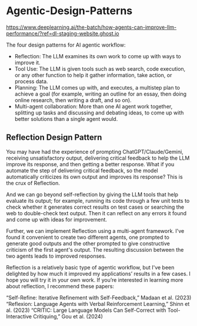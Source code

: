 # Agentic-Design-Patterns

https://www.deeplearning.ai/the-batch/how-agents-can-improve-llm-performance/?ref=dl-staging-website.ghost.io

The four design patterns for AI agentic workflow:

- Reflection: The LLM examines its own work to come up with ways to improve it. 
- Tool Use: The LLM is given tools such as web search, code execution, or any other function to help it gather information, take action, or process data.
- Planning: The LLM comes up with, and executes, a multistep plan to achieve a goal (for example, writing an outline for an essay, then doing online research, then writing a draft, and so on).
- Multi-agent collaboration: More than one AI agent work together, splitting up tasks and discussing and debating ideas, to come up with better solutions than a single agent would.

## Reflection Design Pattern

You may have had the experience of prompting ChatGPT/Claude/Gemini, receiving unsatisfactory output, delivering critical feedback to help the LLM improve its response, and then getting a better response. What if you automate the step of delivering critical feedback, so the model automatically criticizes its own output and improves its response? This is the crux of Reflection. 

And we can go beyond self-reflection by giving the LLM tools that help evaluate its output; for example, running its code through a few unit tests to check whether it generates correct results on test cases or searching the web to double-check text output. Then it can reflect on any errors it found and come up with ideas for improvement.

Further, we can implement Reflection using a multi-agent framework. I've found it convenient to create two different agents, one prompted to generate good outputs and the other prompted to give constructive criticism of the first agent's output. The resulting discussion between the two agents leads to improved responses.

Reflection is a relatively basic type of agentic workflow, but I've been delighted by how much it improved my applications’ results in a few cases. I hope you will try it in your own work. If you’re interested in learning more about reflection, I recommend these papers:

“Self-Refine: Iterative Refinement with Self-Feedback,” Madaan et al. (2023)
“Reflexion: Language Agents with Verbal Reinforcement Learning,” Shinn et al. (2023)
“CRITIC: Large Language Models Can Self-Correct with Tool-Interactive Critiquing,” Gou et al. (2024)
